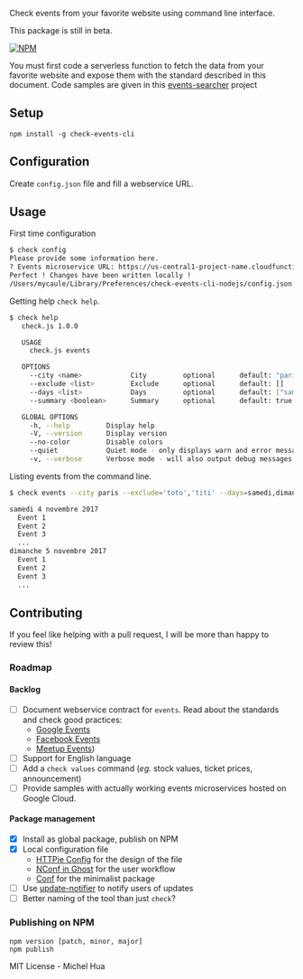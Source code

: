 Check events from your favorite website using command line interface.

This package is still in beta.

[![NPM](https://nodei.co/npm/check-events-cli.png)](https://nodei.co/npm/check-events-cli/)

You must first code a serverless function to fetch the data from your favorite website and expose them with the standard described in this document.
Code samples are given in this [events-searcher](https://github.com/mycaule/events-searcher) project

## Setup

```
npm install -g check-events-cli
```

## Configuration

Create `config.json` file and fill a webservice URL.

## Usage
First time configuration

```bash
$ check config
Please provide some information here.
? Events microservice URL: https://us-central1-project-name.cloudfunctions.net/events
Perfect ! Changes have been written locally !
/Users/mycaule/Library/Preferences/check-events-cli-nodejs/config.json
```

Getting help `check help`.
```bash
$ check help
   check.js 1.0.0

   USAGE
     check.js events

   OPTIONS
     --city <name>            City         optional      default: "paris"
     --exclude <list>         Exclude      optional      default: []
     --days <list>            Days         optional      default: ["samedi","dimanche"]
     --summary <boolean>      Summary      optional      default: true

   GLOBAL OPTIONS
     -h, --help         Display help
     -V, --version      Display version
     --no-color         Disable colors
     --quiet            Quiet mode - only displays warn and error messages
     -v, --verbose      Verbose mode - will also output debug messages
```

Listing events from the command line.
```bash
$ check events --city paris --exclude='toto','titi' --days=samedi,dimanche --summary true

samedi 4 novembre 2017
  Event 1
  Event 2
  Event 3
  ...
dimanche 5 novembre 2017
  Event 1
  Event 2
  Event 3
  ...
```

## Contributing

If you feel like helping with a pull request, I will be more than happy to review this!

### Roadmap

#### Backlog
- [ ] Document webservice contract for `events`. Read about the standards and check good practices:
     - [Google Events](https://developers.google.com/google-apps/calendar/v3/reference/events)
     - [Facebook Events](https://developers.facebook.com/docs/graph-api/reference/event/)
     - [Meetup Events](https://www.meetup.com/meetup_api/docs/2/events/))
- [ ] Support for English language
- [ ] Add a `check values` command (*eg.* stock values, ticket prices, announcement)
- [ ] Provide samples with actually working events microservices hosted on Google Cloud.

#### Package management
- [x] Install as global package, publish on NPM
- [x] Local configuration file
  - [HTTPie Config](https://httpie.org/doc#config) for the design of the file
  - [NConf in Ghost](https://dev.ghost.org/nconf/) for the user workflow
  - [Conf](https://github.com/sindresorhus/conf) for the minimalist package
- [ ] Use [update-notifier](https://www.npmjs.com/package/update-notifier) to notify users of updates
- [ ] Better naming of the tool than just `check`?

### Publishing on NPM
```
npm version [patch, minor, major]
npm publish
```

MIT License - Michel Hua
